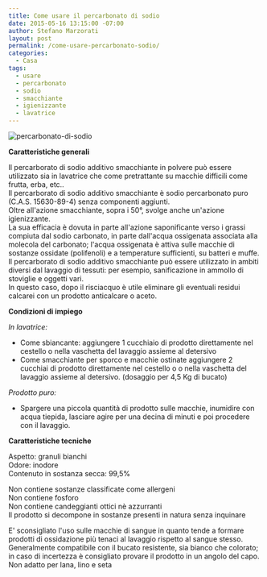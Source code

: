 ```yaml
---
title: Come usare il percarbonato di sodio
date: 2015-05-16 13:15:00 -07:00
author: Stefano Marzorati
layout: post
permalink: /come-usare-percarbonato-sodio/
categories:
  - Casa
tags:
  - usare
  - percarbonato
  - sodio
  - smacchiante
  - igienizzante
  - lavatrice
---
```

![percarbonato-di-sodio](http://www.ideegreen.it/wp-content/uploads/2014/08/percarbonato-di-sodio.jpg)   

**Caratteristiche generali**

Il percarborato di sodio additivo smacchiante in polvere può essere utilizzato sia in lavatrice che come pretrattante su macchie difficili come frutta, erba, etc..   
Il percarborato di sodio additivo smacchiante è sodio percarbonato puro (C.A.S. 15630-89-4) senza componenti aggiunti.   
Oltre all'azione smacchiante, sopra i 50°, svolge anche un'azione igienizzante.   
La sua efficacia è dovuta in parte all'azione saponificante verso i grassi compiuta dal sodio carbonato, in parte dall'acqua ossigenata associata alla molecola del carbonato; l'acqua ossigenata è attiva sulle macchie di sostanze ossidate (polifenoli) e a temperature sufficienti, su batteri e muffe.   
Il percarborato di sodio additivo smacchiante può essere utilizzato in ambiti diversi dal lavaggio di tessuti: per esempio, sanificazione in ammollo di stoviglie e oggetti vari.   
In questo caso, dopo il risciacquo è utile eliminare gli eventuali residui calcarei con un prodotto anticalcare o aceto.   

**Condizioni di impiego**

*In lavatrice:*   

  - Come sbiancante: aggiungere 1 cucchiaio di prodotto direttamente nel cestello o nella vaschetta del lavaggio assieme al detersivo
  - Come smacchiante per sporco e macchie ostinate aggiungere 2 cucchiai di prodotto direttamente nel cestello o o nella vaschetta del lavaggio assieme al detersivo. (dosaggio per 4,5 Kg di bucato)

*Prodotto puro:*   

  - Spargere una piccola quantità di prodotto sulle macchie, inumidire con acqua tiepida, lasciare agire per una decina di minuti e poi procedere con il lavaggio.

**Caratteristiche tecniche**

Aspetto: granuli bianchi   
Odore: inodore   
Contenuto in sostanza secca: 99,5%   

Non contiene sostanze classificate come allergeni   
Non contiene fosforo   
Non contiene candeggianti ottici nè azzurranti   
Il prodotto si decompone in sostanze presenti in natura senza inquinare   

E' sconsigliato l'uso sulle macchie di sangue in quanto tende a formare prodotti di ossidazione più tenaci al lavaggio rispetto al sangue stesso.   
Generalmente compatibile con il bucato resistente, sia bianco che colorato; in caso di incertezza è consigliato provare il prodotto in un angolo del capo.   
Non adatto per lana, lino e seta